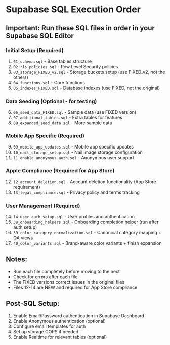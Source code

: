 # Supabase SQL Execution Order

## Important: Run these SQL files in order in your Supabase SQL Editor

### Initial Setup (Required)
1. `01_schema.sql` - Base tables structure
2. `02_rls_policies.sql` - Row Level Security policies
3. `03_storage_FIXED_v2.sql` - Storage buckets setup (use FIXED_v2, not the others)
4. `04_functions.sql` - Core functions
5. `05_indexes_FIXED.sql` - Database indexes (use FIXED, not the original)

### Data Seeding (Optional - for testing)
6. `06_seed_data_FIXED.sql` - Sample data (use FIXED version)
7. `07_additional_tables.sql` - Extra tables for features
8. `08_expanded_seed_data.sql` - More sample data

### Mobile App Specific (Required)
9. `09_mobile_app_updates.sql` - Mobile app specific updates
10. `10_nail_storage_setup.sql` - Nail image storage configuration
11. `11_enable_anonymous_auth.sql` - Anonymous user support

### Apple Compliance (Required for App Store)
12. `12_account_deletion.sql` - Account deletion functionality (App Store requirement)
13. `13_legal_compliance.sql` - Privacy policy and terms tracking

### User Management (Required)
14. `14_user_auth_setup.sql` - User profiles and authentication
15. `38_onboarding_helpers.sql` - Onboarding completion helper (run after auth setup)
16. `39_color_category_normalization.sql` - Canonical category mapping + QA views
17. `40_color_variants.sql` - Brand-aware color variants + finish expansion

## Notes:
- Run each file completely before moving to the next
- Check for errors after each file
- The FIXED versions correct issues in the original files
- Files 12-14 are NEW and required for App Store compliance

## Post-SQL Setup:
1. Enable Email/Password authentication in Supabase Dashboard
2. Enable Anonymous authentication (optional)
3. Configure email templates for auth
4. Set up storage CORS if needed
5. Enable Realtime for relevant tables (optional)
